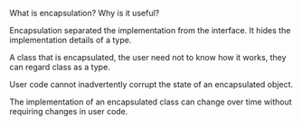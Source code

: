 What is encapsulation? Why is it useful?

Encapsulation separated the implementation from the interface. It
hides the implementation details of a type.

A class that is encapsulated, the user need not to know how it works,
they can regard class as a type.

User code cannot inadvertently corrupt the state of an encapsulated object.

The implementation of an encapsulated class can change over time
without requiring changes in user code.
